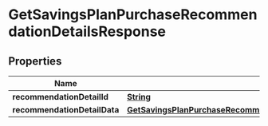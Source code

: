 

# GetSavingsPlanPurchaseRecommendationDetailsResponse


## Properties

| Name | Type | Description | Notes |
|------------ | ------------- | ------------- | -------------|
|**recommendationDetailId** | [**String**](String.md) |  |  [optional] |
|**recommendationDetailData** | [**GetSavingsPlanPurchaseRecommendationDetailsResponseRecommendationDetailData**](GetSavingsPlanPurchaseRecommendationDetailsResponseRecommendationDetailData.md) |  |  [optional] |



